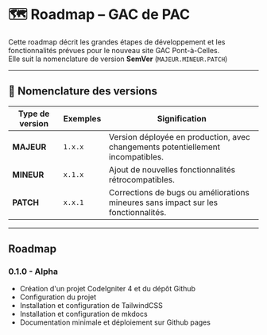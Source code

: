 # 🗺️ Roadmap – GAC de PAC

Cette roadmap décrit les grandes étapes de développement et les fonctionnalités prévues pour le nouveau site GAC Pont-à-Celles.  
Elle suit la nomenclature de version **SemVer** (`MAJEUR.MINEUR.PATCH`)

---

## 📌 Nomenclature des versions

| Type de version | Exemples | Signification                                                                      |
| --------------- | -------- | ---------------------------------------------------------------------------------- |
| **MAJEUR**      | `1.x.x`  | Version déployée en production, avec changements potentiellement incompatibles.    |
| **MINEUR**      | `x.1.x`  | Ajout de nouvelles fonctionnalités rétrocompatibles.                               |
| **PATCH**       | `x.x.1`  | Corrections de bugs ou améliorations mineures sans impact sur les fonctionnalités. |

---

## Roadmap

### 0.1.0 - Alpha

- Création d'un projet CodeIgniter 4 et du dépôt Github
- Configuration du projet
- Installation et configuration de TailwindCSS
- Installation et configuration de mkdocs
- Documentation minimale et déploiement sur Github pages
